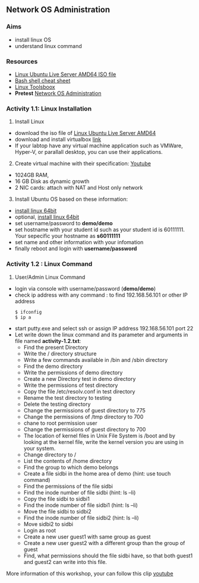 ## __Network OS Administration__
### __Aims__
- install linux OS
- understand linux command
### __Resources__
- [Linux Ubuntu Live Server AMD64 ISO file](http://mirrors.bangmod.cloud/ubuntu-release/18.04.2/ubuntu-18.04.2-live-server-amd64.iso)
- [Bash shell cheat sheet](https://learncodethehardway.org/unix/bash_cheat_sheet.pdf)
- [Linux Toolsboox](http://cb.vu/unixtoolbox.pdf)
- __Pretest__ [Network OS Administration](https://tinyurl.com/network-os-pretest)

### __Activity 1.1__: Linux Installation

1. Install Linux
- download the iso file of [Linux Ubuntu Live Server AMD64 ](http://mirrors.bangmod.cloud/ubuntu-release/18.04.2/ubuntu-18.04.2-live-server-amd64.iso)
- download and install virtualbox [link](https://www.virtualbox.org/wiki/Downloads)
- If your labtop have any virtual machine application such as VMWare, Hyper-V, or parallall desktop, you can use their applications.
2. Create virtual machine with their specification: [Youtube](https://youtu.be/3gvuz9tD85c?t=35)
- 1024GB RAM, 
- 16 GB Disk as dynamic growth
- 2 NIC cards: attach with NAT and Host only network
3.  Install Ubuntu OS based on these information: 
- [install linux 64bit](https://youtu.be/3gvuz9tD85c?t=414)
-  optional, [install linux 64bit](https://youtu.be/3gvuz9tD85c?t=600)
- set username/password to __demo/demo__
- set hostname with your student id such as your student id is 60111111. Your sepecific your hostname as __s60111111__
- set name and other information with your infomation
- finally reboot and login with __username/password__

### __Activity 1.2__ : Linux Command

1. User/Admin Linux Command   
- login via console with username/password (__demo/demo__)
- check ip address with any command : to find 192.168.56.101 or other IP address
    ``` shell 
    $ ifconfig
    $ ip a 
    ````
- start putty.exe and select ssh or assign IP address 192.168.56.101 port 22
- Let write down the linux command and its parameter and arguments in file named __activity-1.2.txt__:
    + Find the present Directory
    + Write the / directory structure
    + Write a few commands available in /bin and /sbin directory
    + Find the demo directory
    + Write the permissions of demo directory
    + Create a new Directory test in demo directory
    + Write the permissions of test directory
    + Copy the file /etc/resolv.conf in test directory
    + Rename the test directory to testing
    + Delete the testing directory
    + Change the permissions of guest directory to 775
    + Change the permissions of /tmp directory to 700
    + chane to root permission user
    + Change the permissions of guest directory to 700
    + The location of kernel files in Unix File System is /boot and by looking at the kernel file, write the kernel version you are using in your system.
    + Change directory to /
    + List the contents of /home directory
    + Find the group to which demo belongs
    + Create a file sidbi in the home area of demo (hint: use touch command)
    + Find the permissions of the file sidbi
    + Find the inode number of file sidbi (hint: ls –li)
    + Copy the file sidbi to sidbi1
    + Find the inode number of file sidbi1 (hint: ls –li)
    + Move the file sidbi to sidbi2
    + Find the inode number of file sidbi2 (hint: ls –li)
    + Move sidbi2 to sidbi
    + Login as root
    + Create a new user guest1 with same group as guest  
    + Create a new user guest2 with a different group than the group of guest  
    + Find, what permissions should the file sidbi have, so that both guest1 and guest2 can write into this file.

More information of this workshop, your can follow this clip [youtube](https://youtu.be/SYwuwlWauJI)
